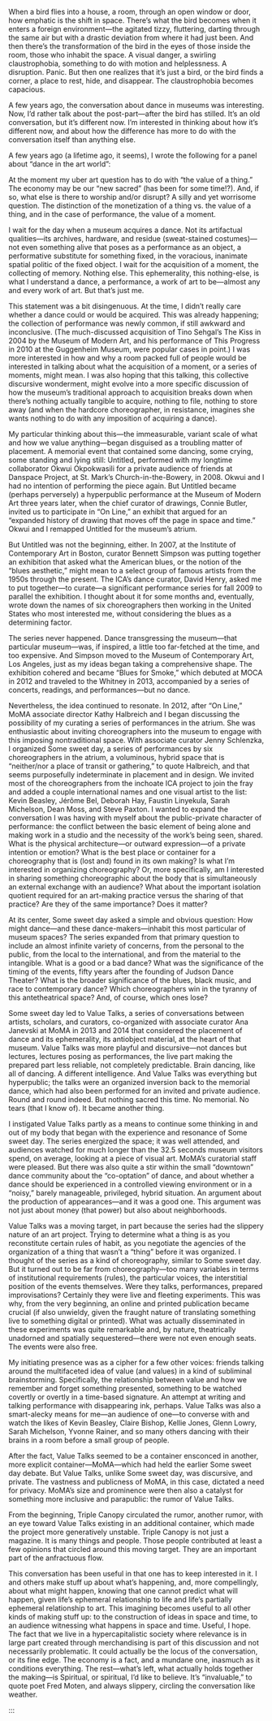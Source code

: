 
When a bird flies into a house, a room, through an open window or door, how emphatic is the shift in space. There’s what the bird becomes when it enters a foreign environment—the agitated tizzy, fluttering, darting through the same air but with a drastic deviation from where it had just been. And then there’s the transformation of the bird in the eyes of those inside the room, those who inhabit the space. A visual danger, a swirling claustrophobia, something to do with motion and helplessness. A disruption. Panic. But then one realizes that it’s just a bird, or the bird finds a corner, a place to rest, hide, and disappear. The claustrophobia becomes capacious.

A few years ago, the conversation about dance in museums was interesting. Now, I’d rather talk about the post-part—after the bird has stilled. It’s an old conversation, but it’s different now. I’m interested in thinking about how it’s different now, and about how the difference has more to do with the conversation itself than anything else.

A few years ago (a lifetime ago, it seems), I wrote the following for a panel about “dance in the art world”:

At the moment my uber art question has to do with “the value of a thing.” The economy may be our “new sacred” (has been for some time!?). And, if so, what else is there to worship and/or disrupt? A silly and yet worrisome question. The distinction of the monetization of a thing vs. the value of a thing, and in the case of performance, the value of a moment.

I wait for the day when a museum acquires a dance. Not its artifactual qualities—its archives, hardware, and residue (sweat-stained costumes)—not even something alive that poses as a performance as an object, a performative substitute for something fixed, in the voracious, inanimate spatial politic of the fixed object. I wait for the acquisition of a moment, the collecting of memory. Nothing else. This ephemerality, this nothing-else, is what I understand a dance, a performance, a work of art to be—almost any and every work of art. But that’s just me.

This statement was a bit disingenuous. At the time, I didn’t really care whether a dance could or would be acquired. This was already happening; the collection of performance was newly common, if still awkward and inconclusive. (The much-discussed acquisition of Tino Sehgal’s The Kiss in 2004 by the Museum of Modern Art, and his performance of This Progress in 2010 at the Guggenheim Museum, were popular cases in point.) I was more interested in how and why a room packed full of people would be interested in talking about what the acquisition of a moment, or a series of moments, might mean. I was also hoping that this talking, this collective discursive wonderment, might evolve into a more specific discussion of how the museum’s traditional approach to acquisition breaks down when there’s nothing actually tangible to acquire, nothing to file, nothing to store away (and when the hardcore choreographer, in resistance, imagines she wants nothing to do with any imposition of acquiring a dance).

My particular thinking about this—the immeasurable, variant scale of what and how we value anything—began disguised as a troubling matter of placement. A memorial event that contained some dancing, some crying, some standing and lying still: Untitled, performed with my longtime collaborator Okwui Okpokwasili for a private audience of friends at Danspace Project, at St. Mark’s Church-in-the-Bowery, in 2008. Okwui and I had no intention of performing the piece again. But Untitled became
(perhaps perversely) a hyperpublic performance at the Museum of Modern Art three years later, when the chief curator of drawings, Connie Butler, invited us to participate in “On Line,” an exhibit that argued for an “expanded history of drawing that moves off the page in space and time.” Okwui and I remapped Untitled for the museum’s atrium.

But Untitled was not the beginning, either. In 2007, at the Institute of Contemporary Art in Boston, curator Bennett Simpson was putting together an exhibition that asked what the American blues, or the notion of the
“blues aesthetic,” might mean to a select group of famous artists from the 1950s through the present. The ICA’s dance curator, David Henry, asked me to put together—to curate—a significant performance series for fall 2009 to parallel the exhibition. I thought about it for some months and, eventually, wrote down the names of six choreographers then working in the United States who most interested me, without considering the blues as a determining factor.

The series never happened. Dance transgressing the museum—that particular museum—was, if inspired, a little too far-fetched at the time, and too expensive. And Simpson moved to the Museum of Contemporary Art, Los Angeles, just as my ideas began taking a comprehensive shape. The exhibition cohered and became “Blues for Smoke,” which debuted at MOCA in 2012 and traveled to the Whitney in 2013, accompanied by a series of concerts, readings, and performances—but no dance.

Nevertheless, the idea continued to resonate. In 2012, after “On Line,” MoMA associate director Kathy Halbreich and I began discussing the possibility of my curating a series of performances in the atrium. She was enthusiastic about inviting choreographers into the museum to engage with this imposing nontraditional space. With associate curator Jenny Schlenzka, I organized Some sweet day, a series of performances by six choreographers in the atrium, a voluminous, hybrid space that is
“neither/nor a place of transit or gathering,” to quote Halbreich, and that seems purposefully indeterminate in placement and in design. We invited most of the choreographers from the inchoate ICA project to join the fray and added a couple international names and one visual artist to the list: Kevin Beasley, Jérôme Bel, Deborah Hay, Faustin Linyekula, Sarah Michelson, Dean Moss, and Steve Paxton. I wanted to expand the conversation I was having with myself about the public-private character of performance: the conflict between the basic element of being alone and making work in a studio and the necessity of the work’s being seen, shared. What is the physical architecture—or outward expression—of a private intention or emotion? What is the best place or container for a choreography that is (lost and) found in its own making? Is what I’m interested in organizing choreography? Or, more specifically, am I interested in sharing something choreographic about the body that is simultaneously an external exchange with an audience? What about the important isolation quotient required for an art-making practice versus the sharing of that practice? Are they of the same importance? Does it matter?

At its center, Some sweet day asked a simple and obvious question: How might dance—and these dance-makers—inhabit this most particular of museum spaces? The series expanded from that primary question to include an almost infinite variety of concerns, from the personal to the public, from the local to the international, and from the material to the intangible. What is a good or a bad dance? What was the significance of the timing of the events, fifty years after the founding of Judson Dance Theater? What is the broader significance of the blues, black music, and race to contemporary dance? Which choreographers win in the tyranny of this antetheatrical space? And, of course, which ones lose?

Some sweet day led to Value Talks, a series of conversations between artists, scholars, and curators, co-organized with associate curator Ana Janevski at MoMA in 2013 and 2014 that considered the placement of dance and its ephemerality, its antiobject material, at the heart of that museum. Value Talks was more playful and discursive—not dances but lectures, lectures posing as performances, the live part making the prepared part less reliable, not completely predictable. Brain dancing, like all of dancing. A different intelligence. And Value Talks was everything but hyperpublic; the talks were an organized inversion back to the memorial dance, which had also been performed for an invited and private audience. Round and round indeed. But nothing sacred this time. No memorial. No tears (that I know of). It became another thing.

I instigated Value Talks partly as a means to continue some thinking in and out of my body that began with the experience and resonance of Some sweet day. The series energized the space; it was well attended, and audiences watched for much longer than the 32.5 seconds museum visitors spend, on average, looking at a piece of visual art. MoMA’s curatorial staff were pleased. But there was also quite a stir within the small
“downtown” dance community about the “co-optation” of dance, and about whether a dance should be experienced in a controlled viewing environment or in a “noisy,” barely manageable, privileged, hybrid situation. An argument about the production of appearances—and it was a good one. This argument was not just about money (that power) but also about neighborhoods.

Value Talks was a moving target, in part because the series had the slippery nature of an art project. Trying to determine what a thing is as you reconstitute certain rules of habit, as you negotiate the agencies of the organization of a thing that wasn’t a “thing” before it was organized. I thought of the series as a kind of choreography, similar to Some sweet day. But it turned out to be far from choreography—too many variables in terms of institutional requirements
(rules), the particular voices, the interstitial position of the events themselves. Were they talks, performances, prepared improvisations? Certainly they were live and fleeting experiments. This was why, from the very beginning, an online and printed publication became crucial (if also unwieldy, given the fraught nature of translating something live to something digital or printed). What was actually disseminated in these experiments was quite remarkable and, by nature, theatrically unadorned and spatially sequestered—there were not even enough seats. The events were also free.

My initiating presence was as a cipher for a few other voices: friends talking around the multifaceted idea of value (and values) in a kind of subliminal brainstorming. Specifically, the relationship between value and how we remember and forget something presented, something to be watched covertly or overtly in a time-based signature. An attempt at writing and talking performance with disappearing ink, perhaps. Value Talks was also a smart-alecky means for me—an audience of one—to converse with and watch the likes of Kevin Beasley, Claire Bishop, Kellie Jones, Glenn Lowry, Sarah Michelson, Yvonne Rainer, and so many others dancing with their brains in a room before a small group of people.

After the fact, Value Talks seemed to be a container ensconced in another, more explicit container—MoMA—which had held the earlier Some sweet day debate. But Value Talks, unlike Some sweet day, was discursive, and private. The vastness and publicness of MoMA, in this case, dictated a need for privacy. MoMA’s size and prominence were then also a catalyst for something more inclusive and parapublic: the rumor of Value Talks.

From the beginning, Triple Canopy circulated the rumor, another rumor, with an eye toward Value Talks existing in an additional container, which made the project more generatively unstable. Triple Canopy is not just a magazine. It is many things and people. Those people contributed at least a few opinions that circled around this moving target. They are an important part of the anfractuous flow.

This conversation has been useful in that one has to keep interested in it. I and others make stuff up about what’s happening, and, more compellingly, about what might happen, knowing that one cannot predict what will happen, given life’s ephemeral relationship to life and life’s partially ephemeral relationship to art. This imagining becomes useful to all other kinds of making stuff up: to the construction of ideas in space and time, to an audience witnessing what happens in space and time. Useful, I hope. The fact that we live in a hypercapitalistic society where relevance is in large part created through merchandising is part of this discussion and not necessarily problematic. It could actually be the locus of the conversation, or its fine edge. The economy is a fact, and a mundane one, inasmuch as it conditions everything. The rest—what’s left, what actually holds together the making—is Spiritual, or spiritual, I’d like to believe. It’s “invaluable,” to quote poet Fred Moten, and always slippery, circling the conversation like weather.

:::
